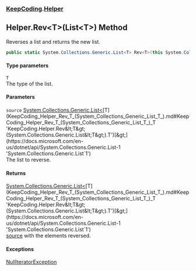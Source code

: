 ### [KeepCoding](KeepCoding.md 'KeepCoding').[Helper](KeepCoding_Helper.md 'KeepCoding.Helper')
## Helper.Rev&lt;T&gt;(List&lt;T&gt;) Method
Reverses a list and returns the new list.  
```csharp
public static System.Collections.Generic.List<T> Rev<T>(this System.Collections.Generic.List<T> source);
```
#### Type parameters
<a name='KeepCoding_Helper_Rev_T_(System_Collections_Generic_List_T_)_T'></a>
`T`  
The type of the list.
  
#### Parameters
<a name='KeepCoding_Helper_Rev_T_(System_Collections_Generic_List_T_)_source'></a>
`source` [System.Collections.Generic.List&lt;](https://docs.microsoft.com/en-us/dotnet/api/System.Collections.Generic.List-1 'System.Collections.Generic.List`1')[T](KeepCoding_Helper_Rev_T_(System_Collections_Generic_List_T_).md#KeepCoding_Helper_Rev_T_(System_Collections_Generic_List_T_)_T 'KeepCoding.Helper.Rev&lt;T&gt;(System.Collections.Generic.List&lt;T&gt;).T')[&gt;](https://docs.microsoft.com/en-us/dotnet/api/System.Collections.Generic.List-1 'System.Collections.Generic.List`1')  
The list to reverse.
  
#### Returns
[System.Collections.Generic.List&lt;](https://docs.microsoft.com/en-us/dotnet/api/System.Collections.Generic.List-1 'System.Collections.Generic.List`1')[T](KeepCoding_Helper_Rev_T_(System_Collections_Generic_List_T_).md#KeepCoding_Helper_Rev_T_(System_Collections_Generic_List_T_)_T 'KeepCoding.Helper.Rev&lt;T&gt;(System.Collections.Generic.List&lt;T&gt;).T')[&gt;](https://docs.microsoft.com/en-us/dotnet/api/System.Collections.Generic.List-1 'System.Collections.Generic.List`1')  
[source](KeepCoding_Helper_Rev_T_(System_Collections_Generic_List_T_).md#KeepCoding_Helper_Rev_T_(System_Collections_Generic_List_T_)_source 'KeepCoding.Helper.Rev&lt;T&gt;(System.Collections.Generic.List&lt;T&gt;).source') with the elements reversed.
#### Exceptions
[NullIteratorException](KeepCoding_NullIteratorException.md 'KeepCoding.NullIteratorException')  
